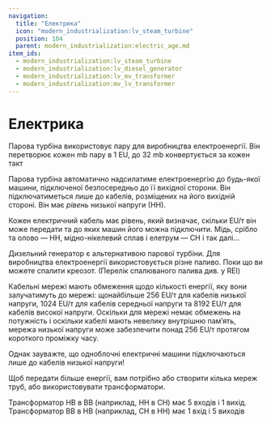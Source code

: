 ```yaml
---
navigation:
  title: "Електрика"
  icon: "modern_industrialization:lv_steam_turbine"
  position: 104
  parent: modern_industrialization:electric_age.md
item_ids:
  - modern_industrialization:lv_steam_turbine
  - modern_industrialization:lv_diesel_generator
  - modern_industrialization:lv_mv_transformer
  - modern_industrialization:mv_lv_transformer
---
```


# Електрика

Парова турбіна використовує пару для виробництва електроенергії. Він перетворює кожен mb пару в 1 EU, до 32 mb конвертується за кожен такт

<Recipe id="modern_industrialization:electric_age/machine/lv_steam_turbine_asbl" />

Парова турбіна автоматично надсилатиме електроенергію до будь-якої машини, підключеної безпосередньо до її вихідної сторони. Він підключатиметься лише до кабелів, розміщених на його вихідній стороні. Він має *рівень* низької напруги (НН).

Кожен електричний кабель має рівень, який визначає, скільки EU/т він може передати та до яких машин його можна підключити. Мідь, срібло та олово — НН, мідно-нікелевий сплав і елетрум — СН і так далі...

Дизельний генератор є альтернативою парової турбіни. Для виробництва електроенергії використовується різне паливо. Поки що ви можете спалити креозот. (Перелік спалюваного палива див. у REI)

<Recipe id="modern_industrialization:electric_age/machine/lv_diesel_generator_asbl" />

Кабельні мережі мають обмеження щодо кількості енергії, яку вони залучатимуть до мережі: щонайбільше 256 EU/т для кабелів низької напруги, 1024 EU/т для кабелів середньої напруги та 8192 EU/т для кабелів високої напруги. Оскільки для мережі немає обмежень на потужність і оскільки кабелі мають невелику внутрішню пам’ять, мережа низької напруги може забезпечити понад 256 EU/т протягом короткого проміжку часу.

Однак зауважте, що одноблочні електричні машини підключаються лише до кабелів низької напруги!

Щоб передати більше енергії, вам потрібно або створити кілька мереж труб, або використовувати трансформатори.

Трансформатор НВ в ВВ (наприклад, НН в СН) має 5 входів і 1 вихід. Трансформатор ВВ в НВ (наприклад, СН в НН) має 1 вхід і 5 виходів



<Recipe id="modern_industrialization:electric_age/transformer/lv_mv/up_asbl" />

<Recipe id="modern_industrialization:electric_age/transformer/lv_mv/down_asbl" />

